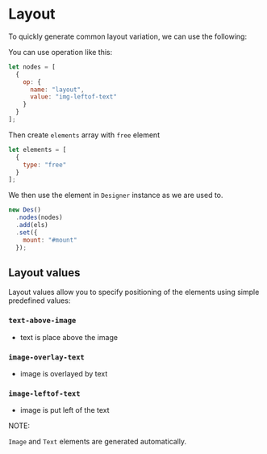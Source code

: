 # Layout

To quickly generate common layout variation, we can use the following:

You can use operation like this:
```js
let nodes = [
  {
    op: {
      name: "layout",
      value: "img-leftof-text"
    }
  }
];
```

Then create ```elements``` array with ```free``` element
```js
let elements = [
  {
    type: "free"
  }
];
```


We then use the element in ```Designer``` instance as we are used to.
```js
new Des()
  .nodes(nodes)
  .add(els)
  .set({
    mount: "#mount"
  });
```

## Layout values
Layout values allow you to specify positioning of the elements using simple predefined values: 


### ```text-above-image```
* text is place above the image

### ```image-overlay-text```
* image is overlayed by text 

### ```image-leftof-text```
* image is put left of the text

NOTE:

```Image``` and ```Text``` elements are generated automatically.
